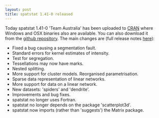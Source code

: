 ```yaml
---
layout: post
title: spatstat 1.41-0 released
---
```


Today spatstat 1.41-0 'Team Australia' has been uploaded to
[CRAN](http://www.cran.r-project.org/web/packages/spatstat/) where
Windows and OSX binaries also are available. You can also download it
from the [github
repository](https://github.com/spatstat/spatstat/releases/tag/v1.41-0).
The main changes are (full release notes
[here](releasenotes/spatstat-1.41-0.html)):

* Fixed a bug causing a segmentation fault.
* Standard errors for kernel estimates of intensity.
* Test for segregation.
* Tessellations may now have marks.
* Nested splitting.
* More support for cluster models. Reorganised parametrisation.
* Sparse data representation of linear networks.
* More support for data on a linear network.
* New datasets: 'spiders' and 'dendrite'.
* Improvements and bug fixes.
* spatstat no longer uses Fortran.
* spatstat no longer depends on the package 'scatterplot3d'.
* spatstat now imports (rather than 'suggests') the Matrix package.

